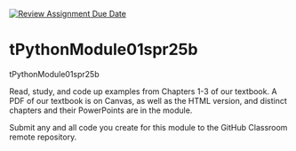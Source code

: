 [![Review Assignment Due Date](https://classroom.github.com/assets/deadline-readme-button-22041afd0340ce965d47ae6ef1cefeee28c7c493a6346c4f15d667ab976d596c.svg)](https://classroom.github.com/a/_0MzzDPr)
# tPythonModule01spr25b
tPythonModule01spr25b

Read, study, and code up examples from Chapters 1-3 of our textbook. A PDF of our textbook is on Canvas, as well as the HTML version, and distinct chapters and their PowerPoints are in the module.

Submit any and all code you create for this module to the GitHub Classroom remote repository.

